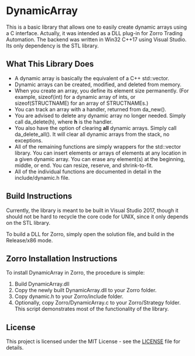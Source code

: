 # DynamicArray

This is a basic library that allows one to easily create dynamic arrays using a C interface.  Actually, it was intended as a DLL plug-in for Zorro Trading Automation.  The backend was written in Win32 C++17 using Visual Studio. Its only dependency is the STL library.

## What This Library Does

* A dynamic array is basically the equivalent of a C++ std::vector.
* Dynamic arrays can be created, modified, and deleted from memory.
* When you create an array, you define its element size permanently. (For example, sizeof(int) for a dynamic array of ints, or sizeof(STRUCTNAME) for an array of STRUCTNAMEs.)
* You can track an array with a handler, returned from da_new().
* You are advised to delete any dynamic array no longer needed.  Simply call da_delete(h), where **h** is the handler.
* You also have the option of clearing **all** dynamic arrays.  Simply call da_delete_all().  It will clear all dynamic arrays from the stack, no exceptions.
* All of the remaining functions are simply wrappers for the std::vector library.  You can insert elements or arrays of elements at any location in a given dynamic array. You can erase any element(s) at the beginning, middle, or end. You can resize, reserve, and shrink-to-fit.
* All of the individual functions are documented in detail in the include/dynamic.h file.

## Build Instructions

Currently, the library is meant to be built in Visual Studio 2017, though it should not be hard to recycle the core code for UNIX, since it only depends on the STL library.

To build a DLL for Zorro, simply open the solution file, and build in the Release/x86 mode.

## Zorro Installation Instructions

To install DynamicArray in Zorro, the procedure is simple:
1. Build DynamicArray.dll
2. Copy the newly built DynamicArray.dll to your Zorro folder.
3. Copy dynamic.h to your Zorro/include folder.
4. Optionally, copy Zorro/DynamicArray.c to your Zorro/Strategy folder.  This script demonstrates most of the functionality of the library.

## License

This project is licensed under the MIT License - see the [LICENSE](LICENSE) file for details.
